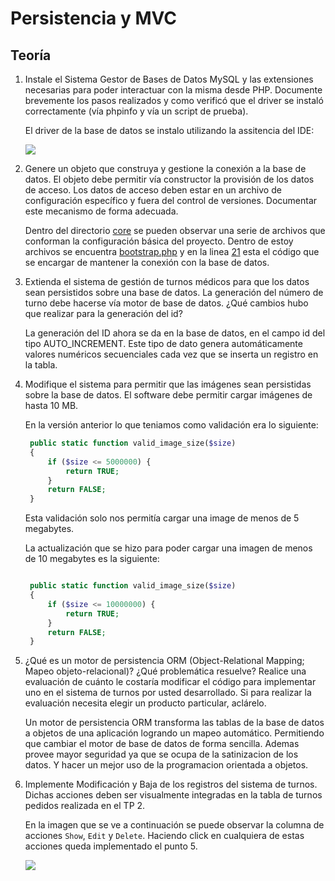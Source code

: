 # Persistencia y MVC

## Teoría

1. Instale el Sistema Gestor de Bases de Datos MySQL y las extensiones necesarias para poder interactuar con la misma desde PHP. Documente brevemente los pasos realizados y como verificó que el driver se instaló correctamente (vía phpinfo y vía un script de prueba).

   El driver de la base de datos se instalo utilizando la assitencia del IDE:
   
   ![](https://github.com/mjuanico/paw-tp4/blob/master/docs/images/MySQL_driver.png)

2. Genere un objeto que construya y gestione la conexión a la base de datos. El objeto debe permitir vía constructor la provisión de los datos de acceso. Los datos de acceso deben estar en un archivo de configuración específico y fuera del control de versiones. Documentar este mecanismo de forma adecuada.

    Dentro del directorio [core](https://github.com/mjuanico/paw-tp4/tree/master/app_tp4/core) se pueden observar una serie de archivos que conforman la configuración básica del proyecto. Dentro de estoy archivos se encuentra [bootstrap.php](https://github.com/mjuanico/paw-tp4/blob/master/app_tp4/core/bootstrap.php) y en la linea [21](https://github.com/mjuanico/paw-tp4/blob/2e00f9184c1a5bb0e8db0e586927d0a26fb6745d/app_tp4/core/bootstrap.php#L21) esta el código que se encargar de mantener la conexión con la base de datos.

3. Extienda el sistema de gestión de turnos médicos para que los datos sean persistidos sobre una base de datos. La generación del número de turno debe hacerse vía motor de base de datos. ¿Qué cambios hubo que realizar para la generación del id?

   La generación del ID ahora se da en la base de datos, en el campo id del tipo AUTO_INCREMENT. Este tipo de dato genera automáticamente valores numéricos secuenciales cada vez que se inserta un registro en la tabla.

4. Modifique el sistema para permitir que las imágenes sean persistidas sobre la base de datos. El software debe permitir cargar imágenes de hasta 10 MB.

   En la versión anterior lo que teniamos como validación era lo siguiente:
   
   ```php
    public static function valid_image_size($size)
    {
        if ($size <= 5000000) {
            return TRUE;
        }
        return FALSE;
    }
   ```
   
   Esta validación solo nos permitía cargar una image de menos de 5 megabytes.
   
   La actualización que se hizo para poder cargar una imagen de menos de 10 megabytes es la siguiente:
   
   ```php
   
    public static function valid_image_size($size)
    {
        if ($size <= 10000000) {
            return TRUE;
        }
        return FALSE;
    }
   ```

5. ¿Qué es un motor de persistencia ORM (Object-Relational Mapping; Mapeo objeto-relacional)? ¿Qué problemática resuelve? Realice una evaluación de cuánto le costaría modificar el código para implementar uno en el sistema de turnos por usted desarrollado. Si para realizar la evaluación necesita elegir un producto particular, aclárelo.

   Un motor de persistencia ORM transforma las tablas de la base de datos a objetos de una aplicación logrando un mapeo automático. 
   Permitiendo que cambiar el motor de base de datos de forma sencilla. Ademas provee mayor seguridad ya que se ocupa de la satinizacion de los datos. Y hacer un mejor uso de la programacion orientada a objetos.

6. Implemente Modificación y Baja de los registros del sistema de turnos. Dichas acciones deben ser visualmente integradas en la tabla de turnos pedidos realizada en el TP 2.

   En la imagen que se ve a continuación se puede observar la columna de acciones `Show`, `Edit` y `Delete`. Haciendo click en cualquiera de estas acciones queda implementado el punto 5.
   
   ![](https://github.com/mjuanico/paw-tp4/blob/master/docs/images/CRUD.png)
